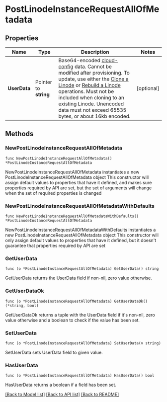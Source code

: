 # PostLinodeInstanceRequestAllOfMetadata

## Properties

Name | Type | Description | Notes
------------ | ------------- | ------------- | -------------
**UserData** | Pointer to **string** | Base64-encoded [cloud-config](https://www.linode.com/docs/products/compute/compute-instances/guides/metadata-cloud-config/) data.  Cannot be modified after provisioning. To update, use either the [Clone a Linode](https://techdocs.akamai.com/linode-api/reference/post-clone-linode-instance) or [Rebuild a Linode](https://techdocs.akamai.com/linode-api/reference/post-rebuild-linode-instance) operations.  Must not be included when cloning to an existing Linode.  Unencoded data must not exceed 65535 bytes, or about 16kb encoded. | [optional] 

## Methods

### NewPostLinodeInstanceRequestAllOfMetadata

`func NewPostLinodeInstanceRequestAllOfMetadata() *PostLinodeInstanceRequestAllOfMetadata`

NewPostLinodeInstanceRequestAllOfMetadata instantiates a new PostLinodeInstanceRequestAllOfMetadata object
This constructor will assign default values to properties that have it defined,
and makes sure properties required by API are set, but the set of arguments
will change when the set of required properties is changed

### NewPostLinodeInstanceRequestAllOfMetadataWithDefaults

`func NewPostLinodeInstanceRequestAllOfMetadataWithDefaults() *PostLinodeInstanceRequestAllOfMetadata`

NewPostLinodeInstanceRequestAllOfMetadataWithDefaults instantiates a new PostLinodeInstanceRequestAllOfMetadata object
This constructor will only assign default values to properties that have it defined,
but it doesn't guarantee that properties required by API are set

### GetUserData

`func (o *PostLinodeInstanceRequestAllOfMetadata) GetUserData() string`

GetUserData returns the UserData field if non-nil, zero value otherwise.

### GetUserDataOk

`func (o *PostLinodeInstanceRequestAllOfMetadata) GetUserDataOk() (*string, bool)`

GetUserDataOk returns a tuple with the UserData field if it's non-nil, zero value otherwise
and a boolean to check if the value has been set.

### SetUserData

`func (o *PostLinodeInstanceRequestAllOfMetadata) SetUserData(v string)`

SetUserData sets UserData field to given value.

### HasUserData

`func (o *PostLinodeInstanceRequestAllOfMetadata) HasUserData() bool`

HasUserData returns a boolean if a field has been set.


[[Back to Model list]](../README.md#documentation-for-models) [[Back to API list]](../README.md#documentation-for-api-endpoints) [[Back to README]](../README.md)


